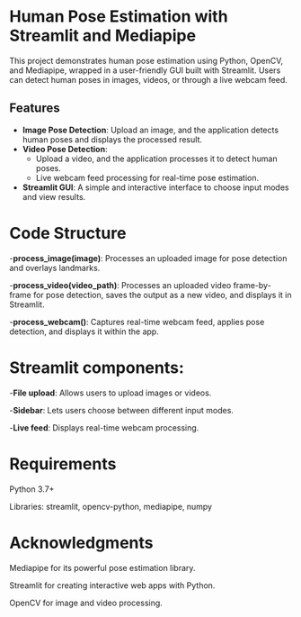 # Human Pose Estimation with Streamlit and Mediapipe

This project demonstrates human pose estimation using Python, OpenCV, and Mediapipe, wrapped in a user-friendly GUI built with Streamlit. Users can detect human poses in images, videos, or through a live webcam feed.

## Features

- **Image Pose Detection**: Upload an image, and the application detects human poses and displays the processed result.
- **Video Pose Detection**:
  - Upload a video, and the application processes it to detect human poses.
  - Live webcam feed processing for real-time pose estimation.
- **Streamlit GUI**: A simple and interactive interface to choose input modes and view results.

# Code Structure

-**process_image(image)**: Processes an uploaded image for pose detection and overlays landmarks.

-**process_video(video_path)**: Processes an uploaded video frame-by-frame for pose detection, saves the output as a new video, and displays it in Streamlit.

-**process_webcam()**: Captures real-time webcam feed, applies pose detection, and displays it within the app.

# Streamlit components:
-**File upload**: Allows users to upload images or videos.

-**Sidebar**: Lets users choose between different input modes.

-**Live feed**: Displays real-time webcam processing.

# Requirements
Python 3.7+

Libraries: streamlit, opencv-python, mediapipe, numpy

# Acknowledgments
Mediapipe for its powerful pose estimation library.

Streamlit for creating interactive web apps with Python.

OpenCV for image and video processing.
